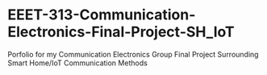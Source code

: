 # EEET-313-Communication-Electronics-Final-Project-SH_IoT
 Porfolio for my Communication Electronics Group Final Project Surrounding Smart Home/IoT Communication Methods
